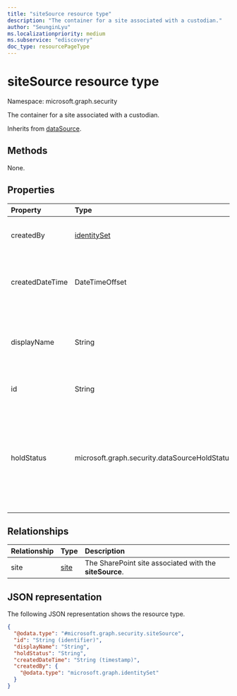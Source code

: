 ```yaml
---
title: "siteSource resource type"
description: "The container for a site associated with a custodian."
author: "SeunginLyu"
ms.localizationpriority: medium
ms.subservice: "ediscovery"
doc_type: resourcePageType
---
```


# siteSource resource type

Namespace: microsoft.graph.security


The container for a site associated with a custodian.

Inherits from [dataSource](../resources/security-datasource.md).


## Methods
None.
## Properties
|Property|Type|Description|
|:---|:---|:---|
|createdBy|[identitySet](../resources/identityset.md)|The user who created the **siteSource**.|
|createdDateTime|DateTimeOffset|The date and time the **siteSource** was created.|
|displayName|String|The display name of the **siteSource**. This is the name of the SharePoint site.|
|id|String| The ID of the **siteSource**. |
|holdStatus|microsoft.graph.security.dataSourceHoldStatus|The hold status of the **siteSource**. The possible values are: `notApplied`, `applied`, `applying`, `removing`, `partial`.|

## Relationships
|Relationship|Type|Description|
|:---|:---|:---|
|site|[site](../resources/site.md)|The SharePoint site associated with the **siteSource**.|

## JSON representation
The following JSON representation shows the resource type.
<!-- {
  "blockType": "resource",
  "keyProperty": "id",
  "@odata.type": "microsoft.graph.security.siteSource",
  "baseType": "microsoft.graph.security.dataSource",
  "openType": false
}
-->
``` json
{
  "@odata.type": "#microsoft.graph.security.siteSource",
  "id": "String (identifier)",
  "displayName": "String",
  "holdStatus": "String",
  "createdDateTime": "String (timestamp)",
  "createdBy": {
    "@odata.type": "microsoft.graph.identitySet"
  }
}
```


